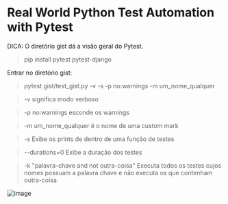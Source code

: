 # Real World Python Test Automation with Pytest

DICA: O diretório gist dá a visão geral do Pytest.

> pip install pytest pytest-django

Entrar no diretório gist:
> pytest gist/test_gist.py -v -s -p no:warnings -m um_nome_qualquer

> -v significa modo verboso

> -p no:warnings esconde os warnings

> -m um_nome_qualquer é o nome de uma custom mark

> -s Exibe os prints de dentro de uma função de testes

> --durations=0 Exibe a duração dos testes

> -k "palavra-chave and not outra-coisa" Executa todos os testes cujos nomes possuam a palavra chave e não executa os que contenham outra-coisa.

![image](https://user-images.githubusercontent.com/49461099/173208797-af4395d7-488b-4436-b32e-e483c55e476e.png)

